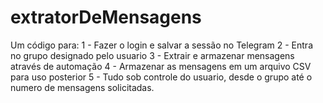 # extratorDeMensagens

Um código para:
1 - Fazer o login e salvar a sessão no Telegram
2 - Entra no grupo designado pelo usuario
3 - Extrair e armazenar mensagens através de automação
4 - Armazenar as mensagens em um arquivo CSV para uso posterior
5 - Tudo sob controle do usuario, desde o grupo até o numero de mensagens solicitadas.
